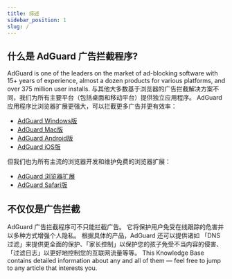 ```yaml
---
title: 综述
sidebar_position: 1
slug: /
---
```


## 什么是 AdGuard 广告拦截程序?

AdGuard is one of the leaders on the market of ad-blocking software with 15+ years of experience, almost a dozen products for various platforms, and over 375 million user installs. 与其他大多数基于浏览器的广告拦截解决方案不同，我们为所有主要平台（包括桌面和移动平台）提供独立应用程序。 AdGuard 应用程序比浏览器扩展更强大，可以拦截更多广告并更有效率：

- [AdGuard Windows版](/adguard-for-windows/features/home-screen)
- [AdGuard Mac版](/adguard-for-mac/features/main)
- [AdGuard Android版](/adguard-for-android/features/protection/ad-blocking)
- [AdGuard iOS版](/adguard-for-ios/features/safari-protection)

但我们也为所有主流的浏览器开发和维护免费的浏览器扩展：

- [AdGuard 浏览器扩展](/adguard-browser-extension/features/filters)
- [AdGuard Safari版](/adguard-for-safari/features/general)

## 不仅仅是广告拦截

AdGuard 广告拦截程序可不只能拦截广告。 它将保护用户免受在线跟踪的危害并以多种方式增强个人隐私。 根据具体的产品，AdGuard 还可以提供诸如 「DNS 过滤」来提供更全面的保护、「家长控制」以保护您的孩子免受不当内容的侵害、「过滤日志」以更好地控制您的互联网流量等等。 This Knowledge Base contains detailed information about any and all of them — feel free to jump to any article that interests you.
